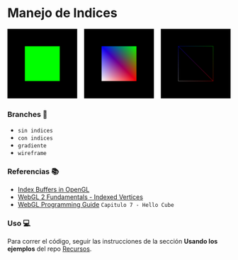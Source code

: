 # Manejo de Indices

<p align="center">
  <img src="docs/previews.png"/>
</p>

### Branches 🌳

- `sin indices`
- `con indices`
- `gradiente`
- `wireframe`

### Referencias 📚

- [Index Buffers in OpenGL](https://www.youtube.com/watch?v=MXNMC1YAxVQ)
- [WebGL 2 Fundamentals - Indexed Vertices](https://webgl2fundamentals.org/webgl/lessons/webgl-indexed-vertices.html)
- [WebGL Programming Guide](https://www.oreilly.com/library/view/webgl-programming-guide/9780133364903/) `Capitulo 7 - Hello Cube`

### Uso 💻

Para correr el código, seguir las instrucciones de la sección **Usando los ejemplos** del repo [Recursos](https://github.com/computacion-grafica-uns/Recursos).
